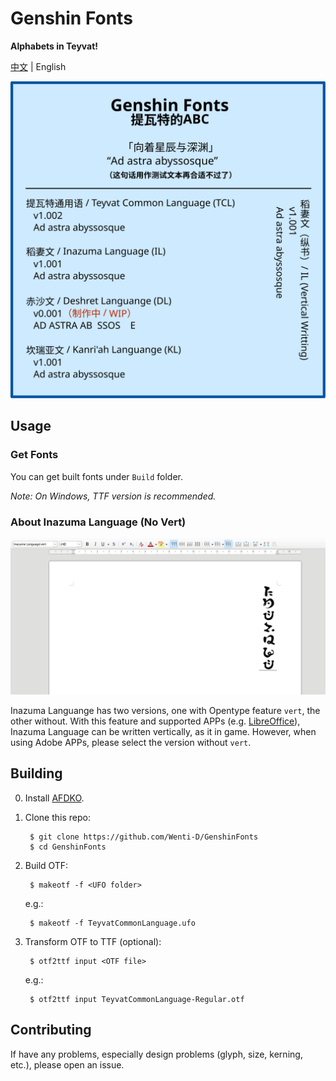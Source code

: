 # Genshin Fonts

**Alphabets in Teyvat!**

[中文](README_CN.md) | English

![Font sample](readme_assets/Examples.svg)

## Usage

### Get Fonts

You can get built fonts under `Build` folder.

*Note: On Windows, TTF version is recommended.*

### About Inazuma Language (No Vert)

![Inazuma_Vert](readme_assets/Inazuma_Vert.png)

Inazuma Languange has two versions, one with Opentype feature `vert`, the other without. With this feature and supported APPs (e.g. [LibreOffice](https://www.libreoffice.org/)), Inazuma Language can be written vertically, as it in game. However, when using Adobe APPs, please select the version without `vert`.

## Building

0. Install [AFDKO](https://github.com/adobe-type-tools/afdko).

1. Clone this repo:

        $ git clone https://github.com/Wenti-D/GenshinFonts
        $ cd GenshinFonts

2. Build OTF:

        $ makeotf -f <UFO folder>

    e.g.:

        $ makeotf -f TeyvatCommonLanguage.ufo

3. Transform OTF to TTF (optional):

        $ otf2ttf input <OTF file>

    e.g.:

        $ otf2ttf input TeyvatCommonLanguage-Regular.otf

## Contributing

If have any problems, especially design problems (glyph, size, kerning, etc.), please open an issue.